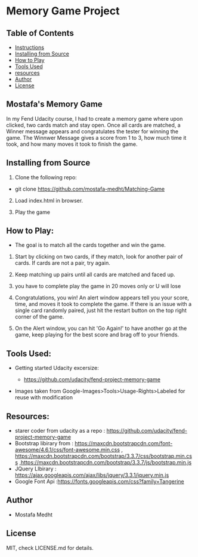 # Memory Game Project

## Table of Contents

* [Instructions](#Mostafa's_Memory_Game)
* [Installing from Source](#Installing_from_Source)
* [How to Play](#How_to_Play)
* [Tools Used](#Tools_Used)
* [resources](#resources)
* [Author](#Author)
* [License](#License)


## Mostafa's Memory Game

In my Fend Udacity course, I had to create a memory game where upon clicked, two cards match and stay open. Once all cards are matched, a Winner message appears and congratulates the tester for winning the game. The Winnwer Message gives a score from 1 to 3, how much time it took, and how many moves it took to finish the game. 


## Installing from Source

1. Clone the following repo: 
  * git clone https://github.com/mostafa-medht/Matching-Game

2. Load index.html in browser.

3. Play the game

## How to Play:

* The goal is to match all the cards together and win the game.

1. Start by clicking on two cards, if they match, look for another pair of cards. If cards are not a pair, try again.

2. Keep matching up pairs until all cards are matched and faced up. 

3. you have to complete play the game in 20 moves only or U will lose 

4. Congratulations, you win! An alert window appears tell you your score, time, and moves it took to complete the game. If there is an issue with a single card randomly paired, just hit the restart button on the top right corner of the game. 

5. On the Alert window, you can hit 'Go Again!' to have another go at the game, keep playing for the best score and brag off to your friends.

## Tools Used: 

* Getting started Udacity excersize: 
  * https://github.com/udacity/fend-project-memory-game

* Images taken from Google-Images>Tools>Usage-Rights>Labeled for reuse with modification


## Resources:

* starer coder from udacity as a repo : https://github.com/udacity/fend-project-memory-game
* Bootstrap libirary from : https://maxcdn.bootstrapcdn.com/font-awesome/4.6.1/css/font-awesome.min.css , https://maxcdn.bootstrapcdn.com/bootstrap/3.3.7/css/bootstrap.min.css ,https://maxcdn.bootstrapcdn.com/bootstrap/3.3.7/js/bootstrap.min.js 
* JQuery LIbirary : https://ajax.googleapis.com/ajax/libs/jquery/3.3.1/jquery.min.js 
* Google Font Api :https://fonts.googleapis.com/css?family=Tangerine 

## Author

* Mostafa Medht


## License
MIT, check LICENSE.md for details.